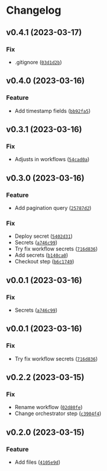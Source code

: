 # Changelog

<!--next-version-placeholder-->

## v0.4.1 (2023-03-17)
### Fix
* .gitignore ([`03d1d2b`](https://github.com/Ramon5/mongorepository/commit/03d1d2ba2ef52405fd6ef72a23898a15cb39b68f))

## v0.4.0 (2023-03-16)
### Feature
* Add timestamp fields ([`bb92fa5`](https://github.com/Ramon5/mongorepository/commit/bb92fa54a3adb2a0d56b61c5a595368a5782b849))

## v0.3.1 (2023-03-16)
### Fix
* Adjusts in workflows ([`54cad0a`](https://github.com/Ramon5/mongorepository/commit/54cad0a8d7919fdf0179821a0f6290a0aa3e8b4a))

## v0.3.0 (2023-03-16)
### Feature
* Add pagination query ([`25787d2`](https://github.com/Ramon5/mongorepository/commit/25787d2e9725bc2274a878f42f12ac915f102ef3))

### Fix
* Deploy secret ([`5402d31`](https://github.com/Ramon5/mongorepository/commit/5402d31a435febc282301fa1cb8d268ad98c5c37))
* Secrets ([`a746c99`](https://github.com/Ramon5/mongorepository/commit/a746c991ac296cbc16445add68693c5f235ae54b))
* Try fix workflow secrets ([`716d836`](https://github.com/Ramon5/mongorepository/commit/716d8360ccdb2de0728db67296e3e9502c8e8d34))
* Add secrets ([`b140ca0`](https://github.com/Ramon5/mongorepository/commit/b140ca0d1a4349662dc4038e552ae9cf9752ba8e))
* Checkout step ([`b6c1749`](https://github.com/Ramon5/mongorepository/commit/b6c1749159aade67253774d9c2fcf1438bb78631))

## v0.0.1 (2023-03-16)
### Fix
* Secrets ([`a746c99`](https://github.com/Ramon5/mongorepository/commit/a746c991ac296cbc16445add68693c5f235ae54b))

## v0.0.1 (2023-03-16)
### Fix
* Try fix workflow secrets ([`716d836`](https://github.com/Ramon5/mongorepository/commit/716d8360ccdb2de0728db67296e3e9502c8e8d34))

## v0.2.2 (2023-03-15)
### Fix
* Rename workflow ([`02d80fe`](https://github.com/Ramon5/mongorepository/commit/02d80fe9c4b914e3298862b436546e32e24f8d09))
* Change orchestrator step ([`c3904f4`](https://github.com/Ramon5/mongorepository/commit/c3904f422221a45ae458a537d439aaa192e2b6d8))

## v0.2.0 (2023-03-15)
### Feature
* Add files ([`4105e9d`](https://github.com/Ramon5/mongorepository/commit/4105e9d9d756f876e775372eb1ac343f34f09837))

